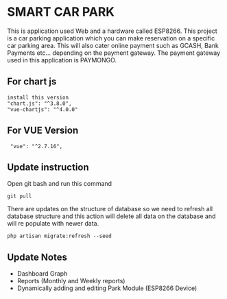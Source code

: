 # SMART CAR PARK
This is application used Web and a hardware called ESP8266. This project is a car parking application
which you can make reservation on a specific car parking area. This will also cater online payment such as
GCASH, Bank Payments etc... depending on the payment gateway. The payment gateway used in this application is PAYMONGO.


## For chart js
    install this version
    "chart.js": "^3.8.0",
    "vue-chartjs": "^4.0.0"

## For VUE Version
     "vue": "^2.7.16",


## Update instruction
Open git bash and run this command

    git pull


There are updates on the structure of database so we need to refresh all database structure
and this action will delete all data on the database and will re populate with newer data.

    php artisan migrate:refresh --seed


## Update Notes
- Dashboard Graph
- Reports (Monthly and Weekly reports)
- Dynamically adding and editing Park Module (ESP8266 Device)